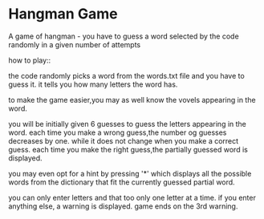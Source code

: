 # Hangman Game
 A game of hangman - you have to guess a word selected by the code randomly in a given number of attempts

how to play::

the code randomly picks a word from the words.txt file and you have to guess it. it tells you how many letters the word has.

 to make the game easier,you may as well know the vovels appearing in the word.
 
 you will be initially given 6 guesses to guess the letters appearing in the word. each time you make a wrong guess,the number og guesses decreases by one. while it does not change when you make a correct guess. each time you make the right guess,the partially guessed word is displayed. 

 you may even opt for a hint by pressing '*' which displays all the possible words from the dictionary that fit the currently guessed partial word.

 you can only enter letters and that too only one letter at a time. if you enter anything else, a warning is displayed. game ends on the 3rd warning. 